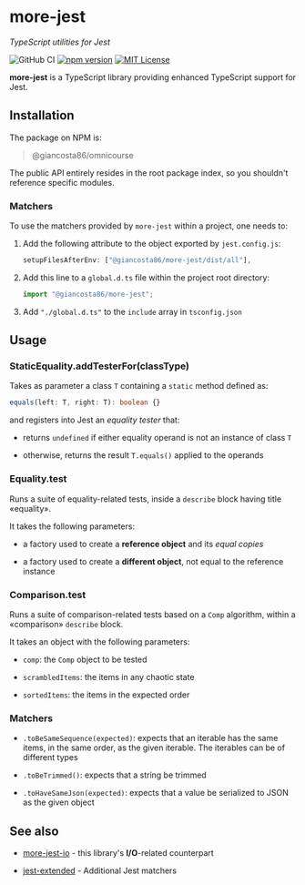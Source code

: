 # more-jest

_TypeScript utilities for Jest_

![GitHub CI](https://github.com/giancosta86/more-jest/actions/workflows/publish-to-npm.yml/badge.svg)
[![npm version](https://badge.fury.io/js/@giancosta86%2Fmore-jest.svg)](https://badge.fury.io/js/@giancosta86%2Fmore-jest)
[![MIT License](https://img.shields.io/badge/license-MIT-blue.svg?style=flat)](/LICENSE)

**more-jest** is a TypeScript library providing enhanced TypeScript support for Jest.

## Installation

The package on NPM is:

> @giancosta86/omnicourse

The public API entirely resides in the root package index, so you shouldn't reference specific modules.

### Matchers

To use the matchers provided by `more-jest` within a project, one needs to:

1. Add the following attribute to the object exported by `jest.config.js`:

   ```typescript
   setupFilesAfterEnv: ["@giancosta86/more-jest/dist/all"],
   ```

1. Add this line to a `global.d.ts` file within the project root directory:

   ```typescript
   import "@giancosta86/more-jest";
   ```

1. Add `"./global.d.ts"` to the `include` array in `tsconfig.json`

## Usage

### StaticEquality.addTesterFor(classType)

Takes as parameter a class `T` containing a `static` method defined as:

```typescript
equals(left: T, right: T): boolean {}
```

and registers into Jest an _equality tester_ that:

- returns `undefined` if either equality operand is not an instance of class `T`

- otherwise, returns the result `T.equals()` applied to the operands

### Equality.test

Runs a suite of equality-related tests, inside a `describe` block having title «equality».

It takes the following parameters:

- a factory used to create a **reference object** and its _equal copies_

- a factory used to create a **different object**, not equal to the reference instance

### Comparison.test

Runs a suite of comparison-related tests based on a `Comp` algorithm, within a «comparison» `describe` block.

It takes an object with the following parameters:

- `comp`: the `Comp` object to be tested

- `scrambledItems`: the items in any chaotic state

- `sortedItems`: the items in the expected order

### Matchers

- `.toBeSameSequence(expected)`: expects that an iterable has the same items, in the same order, as the given iterable. The iterables can be of different types

- `.toBeTrimmed()`: expects that a string be trimmed

- `.toHaveSameJson(expected)`: expects that a value be serialized to JSON as the given object

## See also

- [more-jest-io](https://github.com/giancosta86/more-jest-io) - this library's **I/O**-related counterpart

- [jest-extended](https://jest-extended.jestcommunity.dev/) - Additional Jest matchers
